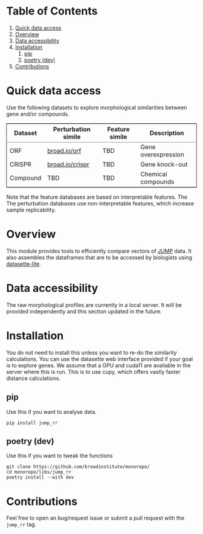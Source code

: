 
# Table of Contents

1.  [Quick data access](#orge8b4c2e)
2.  [Overview](#org78a3c4d)
3.  [Data accessibility](#org9c12959)
4.  [Installation](#org8f0b596)
    1.  [pip](#org7b2b0a0)
    2.  [poetry (dev)](#orgb4e1773)
5.  [Contributions](#org04b6589)



<a id="orge8b4c2e"></a>

# Quick data access

Use the following datasets to explore morphological similarities between gene and/or compounds.

<table border="2" cellspacing="0" cellpadding="6" rules="groups" frame="hsides">


<colgroup>
<col  class="org-left" />

<col  class="org-left" />

<col  class="org-left" />

<col  class="org-left" />
</colgroup>
<thead>
<tr>
<th scope="col" class="org-left">Dataset</th>
<th scope="col" class="org-left">Perturbation simile</th>
<th scope="col" class="org-left">Feature simile</th>
<th scope="col" class="org-left">Description</th>
</tr>
</thead>

<tbody>
<tr>
<td class="org-left">ORF</td>
<td class="org-left"><a href="https://broad.io/orf">broad.io/orf</a></td>
<td class="org-left">TBD</td>
<td class="org-left">Gene overexpression</td>
</tr>


<tr>
<td class="org-left">CRISPR</td>
<td class="org-left"><a href="https://broad.io/crispr">broad.io/crispr</a></td>
<td class="org-left">TBD</td>
<td class="org-left">Gene knock-out</td>
</tr>


<tr>
<td class="org-left">Compound</td>
<td class="org-left">TBD</td>
<td class="org-left">TBD</td>
<td class="org-left">Chemical compounds</td>
</tr>
</tbody>
</table>

Note that the feature databases are based on interpretable features. The The perturbation databases use non-interpretable features, which increase sample replicability.


<a id="org78a3c4d"></a>

# Overview

This module provides tools to efficiently compare vectors of [JUMP](https://jump-cellpainting.broadinstitute.org/) data. It also assembles the dataframes that are to be accessed by biologists using [datasette-lite](https://github.com/simonw/datasette-lite).


<a id="org9c12959"></a>

# Data accessibility

The raw morphological profiles are currently in a local server. It will be provided independently and this section updated in the future.


<a id="org8f0b596"></a>

# Installation

You do not need to install this unless you want to re-do the similarity calculations. You can use the datasette web interface provided if your goal is to explore genes. We assume that a GPU and cuda11 are available in the server where this is run. This is to use cupy, which offers vastly faster distance calculations.


<a id="org7b2b0a0"></a>

## pip

Use this if you want to analyse data.

    pip install jump_rr


<a id="orgb4e1773"></a>

## poetry (dev)

Use this if you want to tweak the functions

    git clone https://github.com/broadinstitute/monorepo/
    cd monorepo/libs/jump_rr
    poetry install --with dev


<a id="org04b6589"></a>

# Contributions

Feel free to open an bug/request issue or submit a pull request with the `jump_rr` tag.

